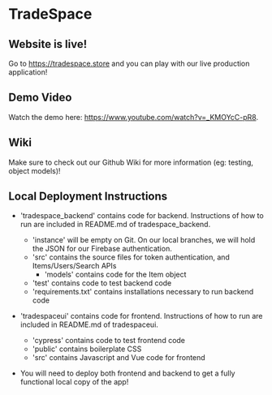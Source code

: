 # TradeSpace

## Website is live!
Go to https://tradespace.store and you can play with  our live production application!

## Demo Video
Watch the demo here: https://www.youtube.com/watch?v=_KMOYcC-pR8.

## Wiki
Make sure to check out our Github Wiki for more information (eg: testing, object models)!

## Local Deployment Instructions
- 'tradespace_backend' contains code for backend. Instructions of how to run are included in README.md of tradespace_backend.
  - 'instance' will be empty on Git. On our local branches, we will hold the JSON for our Firebase authentication.
  - 'src' contains the source files for token authentication, and Items/Users/Search APIs
    - 'models' contains code for the Item object
  - 'test' contains code to test backend code
  - 'requirements.txt' contains installations necessary to run backend code
- 'tradespaceui' contains code for frontend. Instructions of how to run are included in README.md of tradespaceui.
  - 'cypress' contains code to test frontend code
  - 'public' contains boilerplate CSS
  - 'src' contains Javascript and Vue code for frontend

- You will need to deploy both frontend and backend to get a fully functional local copy of the app!
